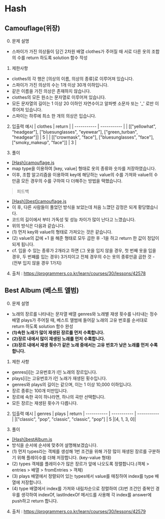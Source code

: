 # Hash

## Camouflage(위장)

0. 문제 설명

- 스파이가 가진 의상들이 담긴 2차원 배열 clothes가 주어질 때 서로 다른 옷의 조합의 수를 return 하도록 solution 함수 작성

1. 제한사항

- clothes의 각 행은 [의상의 이름, 의상의 종류]로 이루어져 있습니다.
- 스파이가 가진 의상의 수는 1개 이상 30개 이하입니다.
- 같은 이름을 가진 의상은 존재하지 않습니다.
- clothes의 모든 원소는 문자열로 이루어져 있습니다.
- 모든 문자열의 길이는 1 이상 20 이하인 자연수이고 알파벳 소문자 또는 '\_' 로만 이루어져 있습니다.
- 스파이는 하루에 최소 한 개의 의상은 입습니다.

2. 입출력 예시
   | clothes | return |
   | ----------- | ----------- |
   | [["yellowhat", "headgear"], ["bluesunglasses", "eyewear"], ["green_turban", "headgear"]] | 5 |
   | [["crowmask", "face"], ["bluesunglasses", "face"], ["smoky_makeup", "face"]] | 3 |

3. 풀이

- [[Hash]camouflage.js](https://github.com/tjfruddnjs1/Today-I-Learned/blob/main/Algorithm/Hash/%5BHash%5Dcamouflage.js)
- map type을 이용하여 [key, value] 형태로 옷의 종류와 숫자를 저장하였습니다.
- 이후, 조합 알고리즘을 이용하여 key에 해당하는 value의 수를 가져와 value의 수만큼 모든 경우의 수를 구하여 다 더해주는 방법을 택했습니다.

> 피드백

- [[Hash][best]camouflage.js](https://github.com/tjfruddnjs1/Today-I-Learned/blob/main/Algorithm/Hash/%5BHash%5D%5BBest%5Dcamouflage.js)
- 이 후, 다른 사람들이 풀었던 방식을 보았는데 처음 느꼈던 감정은 되게 황당했습니다.
- 코드의 길이에서 부터 가독성 및 성능 차이가 많이 난다고 느꼈습니다.
- 위의 방식은 다음과 같습니다.
- (1) 먼저 key와 value의 형태로 가져오는 것은 같습니다.
- (2) value의 값에 +1 을 해준 형태로 모두 곱한 후 -1을 하고 return 한 값이 정답이 되게 됩니다.
- cf. 입을 수 있는 종류가 2개라고 하면 (그 옷을 입지 않을 경우, 첫 번째 옷을 입을 경우, 두 번째를 입는 경우) 3가지이고 전체 경우의 수는 옷의 종류만큼 곱한 것 - (전부 입지 않을 경우 1가지)

4. 출처 : https://programmers.co.kr/learn/courses/30/lessons/42578

## Best Album (베스트 앨범)

0. 문제 설명

- 노래의 장르를 나타내는 문자열 배열 genres와 노래별 재생 횟수를 나타내는 정수 배열 plays가 주어질 때, 베스트 앨범에 들어갈 노래의 고유 번호를 순서대로 return 하도록 solution 함수 완성
- **(1)속한 노래가 많이 재생된 장르를 먼저 수록합니다.**
- **(2)장르 내에서 많이 재생된 노래를 먼저 수록합니다.**
- **(3)장르 내에서 재생 횟수가 같은 노래 중에서는 고유 번호가 낮은 노래를 먼저 수록합니다.**

1. 제한 사항

- genres[i]는 고유번호가 i인 노래의 장르입니다.
- plays[i]는 고유번호가 i인 노래가 재생된 횟수입니다.
- genres와 plays의 길이는 같으며, 이는 1 이상 10,000 이하입니다.
- 장르 종류는 100개 미만입니다.
- 장르에 속한 곡이 하나라면, 하나의 곡만 선택합니다.
- 모든 장르는 재생된 횟수가 다릅니다.

2. 입출력 예시
   | genres | plays | return
   | ----------- | ----------- | ----------- |
   |["classic", "pop", "classic", "classic", "pop"] | 5 |[4, 1, 3, 0]|

3. 풀이

- [[Hash]bestAlbum.js]()
- 방식을 순서에 순서에 맞추어 설명해보겠습니다.
- (1) 먼저 types라는 객체를 생성해 1번 조건을 위해 가장 많이 재생된 장르를 구분하기 위해 플레이수를 더해 저장합니다. (key-value 형태)
- (2) types 객체를 플레이수가 많은 장르가 앞에 나오도록 정렬합니다.(객체 > entries > 배열 > fromEntries > 객체)
- (3) plays 배열에서 정렬되어 있는 types에서 value를 매칭하여 index를 type 배열에 저장합니다.
- (4) type 배열에서 index를 가져와 내림차순으로 정렬하여 (3)번 조건인 중복인 경우를 생각하여 indexOf, lastIndexOf 메서드를 사용해 각 index를 answer에 push하고 return 합니다.

4. 출처 : https://programmers.co.kr/learn/courses/30/lessons/42579

